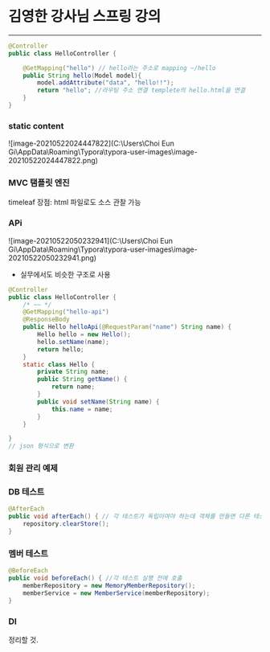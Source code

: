 # 김영한 강사님 스프링 강의

***



```java
@Controller
public class HelloController {

    @GetMapping("hello") // hello라는 주소로 mapping ~/hello
    public String hello(Model model){
        model.addAttribute("data", "hello!!");
        return "hello"; //라우팅 주소 연결 templete의 hello.html을 연결  
    }
}
```



### static content

![image-20210522024447822](C:\Users\Choi Eun Gi\AppData\Roaming\Typora\typora-user-images\image-20210522024447822.png)



### MVC 탬플릿 엔진

timeleaf 장점: html 파일로도 소스 관찰 가능



### APi

![image-20210522050232941](C:\Users\Choi Eun Gi\AppData\Roaming\Typora\typora-user-images\image-20210522050232941.png)

- 실무에서도 비슷한 구조로 사용

```java
@Controller
public class HelloController {
    /* ~~ */
    @GetMapping("hello-api")
    @ResponseBody
    public Hello helloApi(@RequestParam("name") String name) {
        Hello hello = new Hello();
        hello.setName(name);
        return hello;
    }
    static class Hello {
        private String name;
        public String getName() {
            return name;
        }
        public void setName(String name) {
            this.name = name;
        }
    }

}
// json 형식으로 변환 
```



### 회원 관리 예제

### DB  테스트 

```java
@AfterEach
public void afterEach() { // 각 테스트가 독립이여야 하는데 객체를 만들면 다른 테스트에 영향을 준다. -> afterEach라는 매소드로 저장된 객체를 제거 (DB 저장 정보 제거)
    repository.clearStore();
}
```



### 멤버 테스트

```java
@BeforeEach
public void beforeEach() { //각 테스트 실행 전에 호출 
    memberRepository = new MemoryMemberRepository();
    memberService = new MemberService(memberRepository);
}
```



### DI

정리할 것.